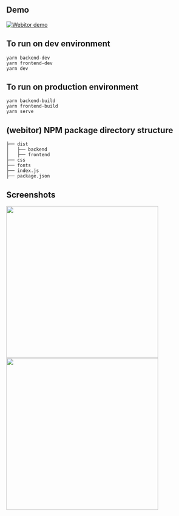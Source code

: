 ## Demo
[![Webitor demo](https://thisyogesh.github.io/files/webitor-code.png)](https://thisyogesh.github.io/files/web-editor-demo.mp4)

## To run on dev environment
```
yarn backend-dev
yarn frontend-dev
yarn dev
```

## To run on production environment
```
yarn backend-build
yarn frontend-build
yarn serve
```


## (webitor) NPM package directory structure

```
├── dist
│   ├── backend
│   ├── frontend
├── css
├── fonts
├── index.js
├── package.json
```

## Screenshots
<img src="https://thisyogesh.github.io/files/webitor-intro.png" width="400px"/>
<img src="https://thisyogesh.github.io/files/webitor-code.png" width="400px"/>
